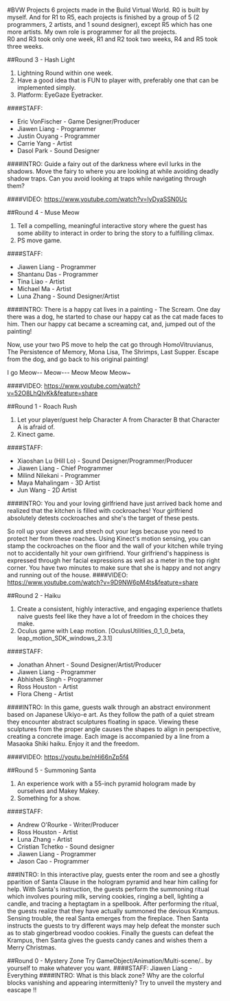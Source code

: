 #BVW Projects
6 projects made in the Build Virtual World. R0 is built by myself. And for R1 to R5, each projects is finished by a group of 5 (2 programmers, 2 artists, and 1 sound designer), except R5 which has one more artists. My own role is programmer for all the projects.<br>
R0 and R3 took only one week, R1 and R2 took two weeks, R4 and R5 took three weeks.

##Round 3 - Hash Light
1. Lightning Round within one week.
2. Have a good idea that is FUN to player with, preferably one that can be implemented simply.
2. Platform: EyeGaze Eyetracker.

####STAFF:
- Eric VonFischer	- Game Designer/Producer <br>
- Jiawen Liang 	- Programmer<br>
- Justin Ouyang	- Programmer<br>
- Carrie Yang	- Artist<br>
- Dasol Park	- Sound Designer<br>

####INTRO:
Guide a fairy out of the darkness where evil lurks in the shadows. Move the fairy to where you are looking at while avoiding deadly shadow traps. Can you avoid looking at traps while navigating through them?

####VIDEO:
https://www.youtube.com/watch?v=lyDyaSSN0Uc

##Round 4 - Muse Meow
1. Tell a compelling, meaningful interactive story where the guest has some ability to interact in order to bring the story to a fulfilling climax.
2. PS move game.

####STAFF:
- Jiawen Liang - Programmer
- Shantanu Das - Programmer
- Tina Liao - Artist
- Michael Ma - Artist
- Luna Zhang - Sound Designer/Artist

####INTRO:
There is a happy cat lives in a painting - The Scream. One day there was a dog, he started to chase our happy cat as the cat made faces to him. Then our happy cat became a screaming cat, and, jumped out of the painting!<br>

Now, use your two PS move to help the cat go through HomoVitruvianus, The Persistence of Memory, Mona Lisa, The Shrimps, Last Supper. Escape from the dog, and go back to his original painting!<br>

I go Meow-- Meow--- Meow Meow Meow~

####VIDEO:
https://www.youtube.com/watch?v=52O8LhQIvKk&feature=share

##Round 1 - Roach Rush
1. Let your player/guest help Character A from Character B that Character A is afraid of.
2. Kinect game.

####STAFF:
- Xiaoshan Lu (Hill Lo) - Sound Designer/Programmer/Producer <br>
- Jiawen Liang - Chief Programmer<br>
- Milind Nilekani - Programmer<br>
- Maya Mahalingam - 3D Artist<br>
- Jun Wang - 2D Artist<br>

####INTRO:
You and your loving girlfriend have just arrived back home and realized that the kitchen is filled with cockroaches! Your girlfriend absolutely detests cockroaches and she's the target of these pests.<br>

So roll up your sleeves and strech out your legs because you need to protect her from these roaches. Using Kinect's motion sensing, you can stamp the cockroaches on the floor and the wall of your kitchen
while trying not to accidentally hit your own girlfriend. Your girlfriend's happiness is expressed through her facial expressions as well as a meter in the top right corner. You have two minutes to make sure that she is happy and not angry and running out of the house.
####VIDEO:
https://www.youtube.com/watch?v=9D9NW6pM4ts&feature=share

##Round 2 - Haiku
1. Create a consistent, highly interactive, and engaging experience thatlets naive guests feel like they have a lot of freedom in the choices they make.
2. Oculus game with Leap motion. [OculusUtilities_0_1_0_beta, leap_motion_SDK_windows_2.3.1]

####STAFF:
- Jonathan Ahnert - Sound Designer/Artist/Producer <br>
- Jiawen Liang - Programmer<br>
- Abhishek Singh - Programmer<br>
- Ross Houston - Artist<br>
- Flora Cheng - Artist<br>

####INTRO:
In this game, guests walk through an abstract environment based on Japanese Ukiyo-e art. As they follow the path of a quiet stream they encounter abstract sculptures floating in space. Viewing these sculptures from the proper angle causes the shapes to align in perspective, creating a concrete image. Each image is accompanied by a line from a Masaoka Shiki haiku. Enjoy it and the freedom.

####VIDEO:
https://youtu.be/nHi66nZp5f4

##Round 5 - Summoning Santa
1. An experience work with a 55-inch pyramid hologram made by ourselves and Makey Makey.
2. Something for a show.

####STAFF:
- Andrew O'Rourke - Writer/Producer <br>
- Ross Houston - Artist <br>
- Luna Zhang - Artist <br>
- Cristian Tchetko - Sound designer <br>
- Jiawen Liang - Programmer <br>
- Jason Cao - Programmer <br>

###INTRO:
In this interactive play, guests enter the room and see a ghostly pparition of Santa Clause in the hologram pyramid and hear him calling for help. With Santa's instruction, the guests perform the summoning ritual which involves pouring milk, serving cookies, ringing a bell, lighting a candle, and tracing a heptagtam in a spellbook. After performing the ritual, the guests realize that they have actually summoned the devious Krampus. Sensing trouble, the real Santa emerges from the fireplace. Then Santa instructs the guests to try different ways may help defeat the monster such as to stab gingerbread voodoo cookies. Finally the guests can defeat the Krampus, then Santa gives the guests candy canes and wishes them a Merry Christmas. 

##Round 0 - Mystery Zone
Try GameObject/Animation/Multi-scene/.. by yourself to make whatever you want.
####STAFF:
Jiawen Liang - Everything
####INTRO:
What is this black zone? Why are the colorful blocks vanishing and appearing intermittenly? Try to unveil the mystery and eascape !!
